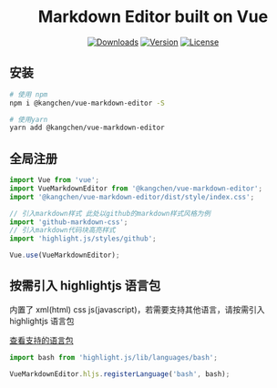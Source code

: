 <h1 align="center">Markdown Editor built on Vue</h1>

<p align="center">
  <a href="https://npmcharts.com/compare/@kangchen/vue-markdown-editor?minimal=true"><img src="https://img.shields.io/npm/dm/@kangchen/vue-markdown-editor.svg?sanitize=true" alt="Downloads"></a>
  <a href="https://www.npmjs.com/package/@kangchen/vue-markdown-editor"><img src="https://img.shields.io/npm/v/@kangchen/vue-markdown-editor.svg?sanitize=true" alt="Version"></a>
  <a href="https://www.npmjs.com/package/@kangchen/vue-markdown-editor"><img src="https://img.shields.io/npm/l/@kangchen/vue-markdown-editor.svg?sanitize=true" alt="License"></a>
</p>

## 安装

```bash
# 使用 npm
npm i @kangchen/vue-markdown-editor -S

# 使用yarn
yarn add @kangchen/vue-markdown-editor
```

## 全局注册

```js
import Vue from 'vue';
import VueMarkdownEditor from '@kangchen/vue-markdown-editor';
import '@kangchen/vue-markdown-editor/dist/style/index.css';

// 引入markdown样式 此处以github的markdown样式风格为例
import 'github-markdown-css';
// 引入markdown代码块高亮样式
import 'highlight.js/styles/github';

Vue.use(VueMarkdownEditor);
```

## 按需引入 highlightjs 语言包

内置了 xml(html) css js(javascript)，若需要支持其他语言，请按需引入 highlightjs 语言包

[查看支持的语言包](https://github.com/highlightjs/highlight.js/tree/master/src/languages)

```js
import bash from 'highlight.js/lib/languages/bash';

VueMarkdownEditor.hljs.registerLanguage('bash', bash);
```
